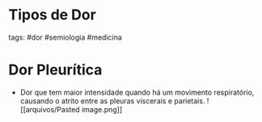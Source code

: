 # Tipos de Dor
tags: #dor #semiologia #medicina 

# Dor Pleurítica
- Dor que tem maior intensidade quando há um movimento respiratório, causando o atrito entre as pleuras viscerais e parietais.
![[arquivos/Pasted image.png]]